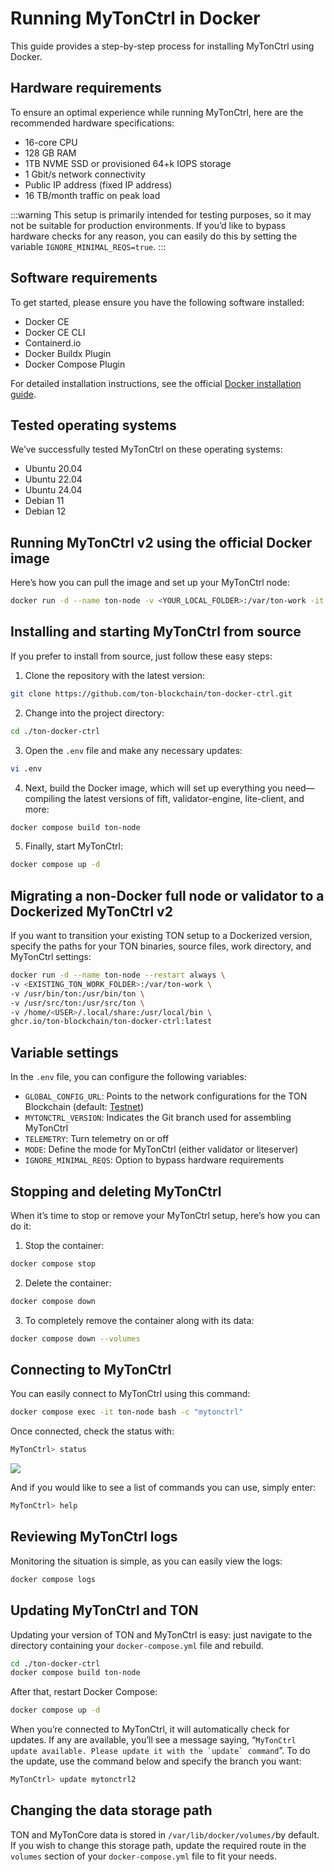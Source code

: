 # Running MyTonCtrl in Docker

This guide provides a step-by-step process for installing MyTonCtrl using Docker.

## Hardware requirements

To ensure an optimal experience while running MyTonCtrl, here are the recommended hardware specifications:

- 16-core CPU
- 128 GB RAM
- 1TB NVME SSD or provisioned 64+k IOPS storage
- 1 Gbit/s network connectivity
- Public IP address (fixed IP address)
- 16 TB/month traffic on peak load

:::warning 
 This setup is primarily intended for testing purposes, so it may not be suitable for production environments. If you’d like to bypass hardware checks for any reason, you can easily do this by setting the variable ``IGNORE_MINIMAL_REQS=true``.
:::
## Software requirements

To get started, please ensure you have the following software installed:

- Docker CE  
- Docker CE CLI  
- Containerd.io  
- Docker Buildx Plugin  
- Docker Compose Plugin  

For detailed installation instructions, see the official [Docker installation guide](https://docs.docker.com/engine/install/).

## Tested operating systems

We’ve successfully tested MyTonCtrl on these operating systems:

- Ubuntu 20.04  
- Ubuntu 22.04  
- Ubuntu 24.04  
- Debian 11  
- Debian 12  

## Running MyTonCtrl v2 using the official Docker image

Here’s how you can pull the image and set up your MyTonCtrl node:

```bash
docker run -d --name ton-node -v <YOUR_LOCAL_FOLDER>:/var/ton-work -it ghcr.io/ton-blockchain/ton-docker-ctrl:latest
```

## Installing and starting MyTonCtrl from source

If you prefer to install from source, just follow these easy steps:

1. Clone the repository with the latest version:

```bash
git clone https://github.com/ton-blockchain/ton-docker-ctrl.git
```

2. Change into the project directory:

```bash
cd ./ton-docker-ctrl
```

3. Open the `.env` file and make any necessary updates:

```bash
vi .env
```

4. Next, build the Docker image, which will set up everything you need—compiling the latest versions of fift, validator-engine, lite-client, and more:

```bash
docker compose build ton-node
```

5. Finally, start MyTonCtrl:

```bash
docker compose up -d
```

## Migrating a non-Docker full node or validator to a Dockerized MyTonCtrl v2

If you want to transition your existing TON setup to a Dockerized version, specify the paths for your TON binaries, source files, work directory, and MyTonCtrl settings:

```bash
docker run -d --name ton-node --restart always \
-v <EXISTING_TON_WORK_FOLDER>:/var/ton-work \
-v /usr/bin/ton:/usr/bin/ton \
-v /usr/src/ton:/usr/src/ton \
-v /home/<USER>/.local/share:/usr/local/bin \
ghcr.io/ton-blockchain/ton-docker-ctrl:latest
```

## Variable settings

In the `.env` file, you can configure the following variables:

- ``GLOBAL_CONFIG_URL``: Points to the network configurations for the TON Blockchain (default: [Testnet](https://ton.org/testnet-global.config.json))  
- ``MYTONCTRL_VERSION``: Indicates the Git branch used for assembling MyTonCtrl  
- ``TELEMETRY``: Turn telemetry on or off  
- ``MODE``: Define the mode for MyTonCtrl (either validator or liteserver)  
- ``IGNORE_MINIMAL_REQS``: Option to bypass hardware requirements  

## Stopping and deleting MyTonCtrl

When it’s time to stop or remove your MyTonCtrl setup, here’s how you can do it:

1. Stop the container:

```bash
docker compose stop
```

2. Delete the container:

```bash
docker compose down
```

3. To completely remove the container along with its data:

```bash
docker compose down --volumes
```

## Connecting to MyTonCtrl

You can easily connect to MyTonCtrl using this command:

```bash
docker compose exec -it ton-node bash -c "mytonctrl"
```

Once connected, check the status with:

```bash
MyTonCtrl> status
```
![](https://raw.githubusercontent.com/ton-blockchain/mytonctrl/master/screens/mytonctrl-status.png)

And if you would like to see a list of commands you can use, simply enter:

```bash
MyTonCtrl> help
```

## Reviewing MyTonCtrl logs

Monitoring the situation is simple, as you can easily view the logs:

```bash
docker compose logs
```

## Updating MyTonCtrl and TON

Updating your version of TON and MyTonCtrl is easy: just navigate to the directory containing your `docker-compose.yml` file and rebuild.

```bash
cd ./ton-docker-ctrl
docker compose build ton-node
```

After that, restart Docker Compose:

```bash
docker compose up -d
```

When you’re connected to MyTonCtrl, it will automatically check for updates. If any are available, you’ll see a message saying, “``MyTonCtrl update available. Please update it with the `update` command``”.  To do the update, use the command below and specify the branch you want:

```bash
MyTonCtrl> update mytonctrl2
```

## Changing the data storage path

TON and MyTonCore data is stored in ``/var/lib/docker/volumes/``by default. If you wish to change this storage path, update the required route in the ``volumes`` section of your `docker-compose.yml` file to fit your needs. 